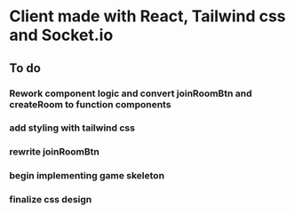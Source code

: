 # Client made with React, Tailwind css and Socket.io

## To do

### Rework component logic and convert joinRoomBtn and createRoom to function components
### add styling with tailwind css
### rewrite joinRoomBtn
### begin implementing game skeleton
### finalize css design
